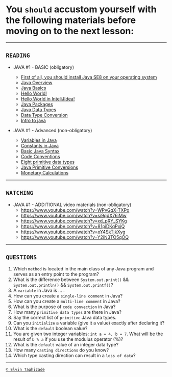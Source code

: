 # You `should` accustom yourself with the following materials before moving on to the next lesson:
---
## `READING`
- JAVA #1 - BASIC (obligatory)
    - [First of all, you should install Java SE8 on your operating system](https://www.oracle.com/technetwork/java/javase/downloads/)
    - [Java Overview](https://developer.ibm.com/tutorials/j-introtojava1/)
    - [Java Basics](https://www.geeksforgeeks.org/java-programming-basics/)
    - [Hello World!](https://www.guru99.com/)
    - [Hello World in InteliJIdea!](https://www.jetbrains.com/help/idea/creating-and-running-your-first-java-application.html)
    - [Java Packages](https://www.w3schools.com/java/java_packages.asp)
    - [Java Data Types](https://www.w3schools.com/java/java_data_types.asp)
    - [Data Type Conversion](https://dev.to/attacomsian/data-typeconversions-in-java-5ag6)
    - [Intro to java](https://developer.ibm.com/tutorials/j-introtojava1/)

- JAVA #1 - Advanced (non-obligatory)
    - [Variables in Java](https://www.thoughtco.com/variable-2034325)
    - [Constants in Java](https://www.thoughtco.com/constant-2034049)
    - [Basic Java Syntax](https://www.tutorialspoint.com/java/java_basic_syntax.htm)
    - [Code Conventions](https://www.oracle.com/technetwork/java/codeconventions-150003.pdf)
    - [Eight primitive data types](https://cs.fit.edu/~ryan/java/language/java-data.html)
    - [Java Primitive Conversions](https://www.baeldung.com/java-primitive-conversions)
    - [Monetary Calculations](https://dzone.com/articles/never-use-float-and-double-formonetary-calculatio)
---

## `WATCHING`
- JAVA #1 - ADDITIONAL video materials (non-obligatory)
    - https://www.youtube.com/watch?v=WPvGqX-TXPo
    - https://www.youtube.com/watch?v=si9qdX76iMw
    - https://www.youtube.com/watch?v=xd_pRY_SYKg
    - https://www.youtube.com/watch?v=81piDKqPxjQ
    - https://www.youtube.com/watch?v=oY4SkTjkXyg
    - https://www.youtube.com/watch?v=Y2iN3TO5qOQ
---

## `QUESTIONS`
1. Which `method` is located in the main class of any Java program and serves as an entry point to the program?
2. What is the difference between `System.out.print()` && `System.out.println()` && `System.out.printf()`?
3. A `variable` in Java is ... .
4. How can you create a `single-line comment` in Java?
5. How can you create a `multi-line comment` in Java?
6. What is the purpose of `code convection` in Java?
7. How many `primitive data types` are there in Java?
8. Say the correct list of `primitive` Java data types.
9. Can you `initialize` a variable (give it a value) exactly after declaring it?
10. What is the `default` boolean value?
11. You are given two integer variables: `int a = 4, b = 7`. What will be the result of `b % a` if you use the modulus
operator (%)?
12. What is the `default` value of an integer data type?
13. How many `casting directions` do you know?
14. Which type casting direction can result in a `loss of data`?
---

[`© Elvin Taghizade`](elvintaghiyev184@gmail.com)